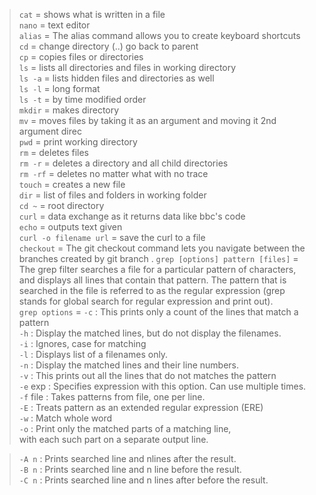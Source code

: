 >`cat` = shows what is written in a file  
>`nano` = text editor  
>`alias` = The alias command allows you to create keyboard shortcuts  
>`cd` = change directory (..) go back to parent  
>`cp` = copies files or directories  
>`ls` = lists all directories and files in working directory  
>`ls -a` = lists hidden files and directories as well  
>`ls -l` = long format  
>`ls -t` = by time modified order  
>`mkdir` = makes directory  
>`mv` = moves files by taking it as an argument and moving it 2nd argument direc  
>`pwd` = print working directory  
>`rm` = deletes files  
>`rm -r` = deletes a directory and all child directories  
>`rm -rf` = deletes no matter what with no trace  
>`touch` = creates a new file  
>`dir` = list of files and folders in working folder  
>`cd ~` = root directory  
>`curl` = data exchange as it returns data like bbc's code  
>`echo` = outputs text given  
>`curl -o filename url` = save the curl to a file  
>`checkout` = The git checkout command lets you navigate between the branches created by git branch .
>`grep [options] pattern [files]` = The grep filter searches a file for a particular pattern of characters, and displays all lines that contain that pattern. The pattern that is searched in the file is referred to as the regular expression (grep stands for global search for regular expression and print out).   
>`grep options` = `-c` : This prints only a count of the lines that match a pattern  
>`-h` : Display the matched lines, but do not display the filenames.  
>`-i` : Ignores, case for matching  
>`-l` : Displays list of a filenames only.  
>`-n` : Display the matched lines and their line numbers.  
>`-v` : This prints out all the lines that do not matches the pattern  
>`-e` exp : Specifies expression with this option. Can use multiple times.  
>`-f` file : Takes patterns from file, one per line.  
>`-E` : Treats pattern as an extended regular expression (ERE)  
>`-w` : Match whole word  
>`-o` : Print only the matched parts of a matching line,  
> with each such part on a separate output line.  

>`-A n` : Prints searched line and nlines after the result.  
>`-B n` : Prints searched line and n line before the result.  
>`-C n` : Prints searched line and n lines after before the result.  
